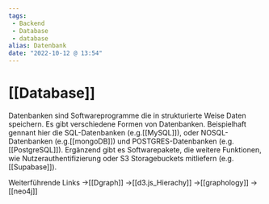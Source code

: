 ```yaml
---
tags:
 - Backend
 - Database
 - database
alias: Datenbank
date: "2022-10-12 @ 13:54"
---
```


# [[Database]]

Datenbanken sind Softwareprogramme die in strukturierte Weise Daten speichern. Es gibt verschiedene Formen von Datenbanken. 
Beispielhaft gennant hier die SQL-Datenbanken (e.g.[[MySQL]]), oder NOSQL-Datenbanken (e.g.[[mongoDB]]) und POSTGRES-Datenbanken (e.g. [[PostgreSQL]]). Ergänzend gibt es Softwarepakete, die weitere Funktionen, wie Nutzerauthentifizierung oder S3 Storagebuckets mitliefern (e.g. [[Supabase]]). 


Weiterführende Links
->[[Dgraph]]
->[[d3.js_Hierachy]]
->[[graphology]]
->[[neo4j]]